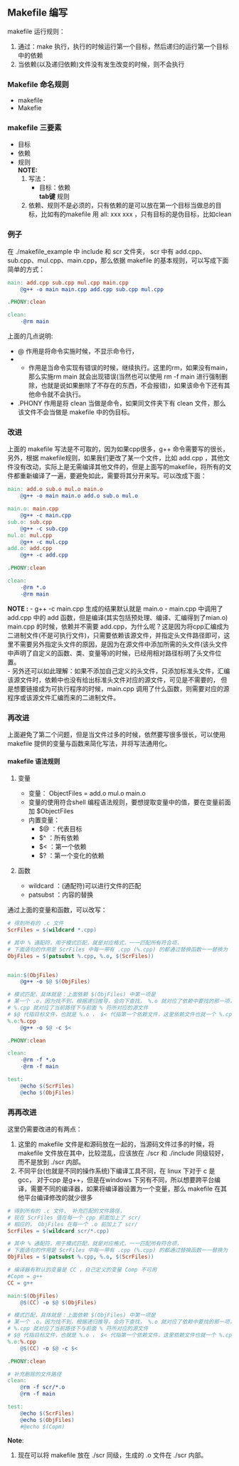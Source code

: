 ## Makefile 编写

makefile 运行规则：  
1. 通过：make 执行，执行的时候运行第一个目标，然后递归的运行第一个目标中的依赖  
2. 当依赖(以及递归依赖)文件没有发生改变的时候，则不会执行

### Makefile 命名规则

- makefile
- Makefie

### makefile 三要素

- 目标
- 依赖
- 规则  
**NOTE:** 
    1. 写法：
        - 目标：依赖  
        **tab键** 规则
    2. 依赖、规则不是必须的，只有依赖的是可以放在第一个目标当做总的目标，比如有的makefile 用 all: xxx xxx ，只有目标的是伪目标，比如clean

### 例子  

在 ./makefile_example 中 include 和 scr 文件夹， scr 中有 add.cpp、sub.cpp、mul.cpp、main.cpp，那么依据 makefile 的基本规则，可以写成下面简单的方式：  

```makefile
main: add.cpp sub.cpp mul.cpp main.cpp
	@g++ -o main main.cpp add.cpp sub.cpp mul.cpp

.PHONY:clean

clean:
	-@rm main
```
上面的几点说明:  
- @ 作用是将命令实施时候，不显示命令行，  
- - 作用是当命令实现有错误的时候，继续执行。这里的rm，如果没有main，那么实施rm main 就会出现错误(当然也可以使用 rm -f main 进行强制删除，也就是说如果删除了不存在的东西，不会报错)，如果该命令下还有其他命令就不会执行。
- .PHONY 作用是将 clean 当做是命令，如果同文件夹下有 clean 文件，那么该文件不会当做是 makefile 中的伪目标。

### 改进
上面的 makefile 写法是不可取的，因为如果cpp很多，g++ 命令需要写的很长，另外，根据 makefile规则，如果我们更改了某一个文件，比如 add.cpp ，其他文件没有改动，实际上是无需编译其他文件的，但是上面写的makefile，将所有的文件都重新编译了一遍，要避免如此，需要将其分开来写。可以改成下面：
```makefile
main: add.o sub.o mul.o main.o
	@g++ -o main main.o add.o sub.o mul.o

main.o: main.cpp
	@g++ -c main.cpp
sub.o: sub.cpp
	@g++ -c sub.cpp
mul.o: mul.cpp
	@g++ -c mul.cpp
add.o: add.cpp
	@g++ -c add.cpp

.PHONY:clean

clean:
	-@rm *.o
	-@rm main
```
**NOTE :**
    - g++ -c main.cpp 生成的结果默认就是 main.o
    - main.cpp 中调用了 add.cpp 中的 add 函数，但是编译(其实包括预处理、编译、汇编得到了mian.o) main.cpp 的时候，依赖并不需要 add.cpp，为什么呢？这是因为将cpp汇编成为二进制文件(不是可执行文件)，只需要依赖该源文件，并指定头文件路径即可，这里不需要另外指定头文件的原因，是因为在源文件中添加所需的头文件(该头文件中声明了自定义的函数、类、变量等)的时候，已经用相对路径标明了头文件位置。  
    - 另外还可以如此理解：如果不添加自己定义的头文件，只添加标准头文件，汇编该源文件时，依赖中也没有给出标准头文件对应的源文件，可见是不需要的，  但是想要链接成为可执行程序的时候，main.cpp 调用了什么函数，则需要对应的源程序或该源文件汇编而来的二进制文件。


### 再改进
上面避免了第二个问题，但是当文件过多的时候，依然要写很多很长，可以使用 makefile 提供的变量与函数来简化写法，并将写法通用化。

#### makefile 语法规则
1. 变量
    - 变量： ObjectFiles = add.o mul.o main.o
    - 变量的使用符合shell 编程语法规则，要想提取变量中的值，要在变量前面加 $ObjectFiles
    - 内置变量：
        - $@    ：代表目标
        - $^    ：所有依赖
        - $<    ：第一个依赖
        - $?    ：第一个变化的依赖

2. 函数
    - wildcard ：(通配符)可以进行文件的匹配
    - patsubst ：内容的替换  

通过上面的变量和函数，可以改写：   

```makefile
# 得到所有的 .c 文件
ScrFiles = $(wildcard *.cpp)

# 其中 % 通配符，用于模式匹配，就是对应格式，一一匹配所有符合项，
# 下面语句的作用是 ScrFiles 中每一带有 .cpp (%.cpp) 的都通过替换函数一一替换为 .o (%.o)文件
ObjFiles = $(patsubst %.cpp, %.o, $(ScrFiles))


main:$(ObjFiles)
	@g++ -o $@ $(ObjFiles)

# 模式匹配，具体就是：上面依赖 $(ObjFiles) 中第一项是
# 某一个 .o，因为找不到，根据递归推导，会向下查找， %.o 就对应了依赖中要找的那一项，
# %.cpp 就对应了当前路径下与前面 % 符所对应的源文件
# $@ 代指目标文件，也就是 %.o ， $< 代指第一个依赖文件，这里依赖文件也就一个 %.cpp，所以也就是 %.cpp
%.o:%.cpp
	@g++ -o $@ -c $<

.PHONY:clean

clean:
	-@rm -f *.o
	-@rm -f main

test:
	@echo $(ScrFiles)
	@echo $(ObjFiles)
```

### 再再改进

这里仍需要改进的有两点：  
1. 这里的 makefile 文件是和源码放在一起的，当源码文件过多的时候，将 makefile 文件放在其中，比较混乱，应该放在 ./scr 和 ./include 同级较好，而不是放到 ./scr 内部。
2. 不同平台(也就是不同的操作系统)下编译工具不同，在 linux 下对于 c 是 gcc， 对于cpp 是g++，但是在windows 下另有不同，所以想要跨平台编译，需要不同的编译器，如果将编译器设置为一个变量，那么 makefile 在其他平台编译修改的就少很多  

```makefile
# 得到所有的 .c 文件， 补充匹配的文件路径，
# 现在 ScrFiles 值在每一个 cpp 前面加上了 scr/
# 相应的， ObjFiles 在每一个 .o 前加上了 scr/
ScrFiles = $(wildcard scr/*.cpp)

# 其中 % 通配符，用于模式匹配，就是对应格式，一一匹配所有符合项，
# 下面语句的作用是 ScrFiles 中每一带有 .cpp (%.cpp) 的都通过替换函数一一替换为 .o (%.o)文件
ObjFiles = $(patsubst %.cpp, %.o, $(ScrFiles))

# 编译器有默认的变量是 CC ，自己定义的变量 Comp 不可用
#Copm = g++
CC = g++

main:$(ObjFiles)
	@$(CC) -o $@ $(ObjFiles)

# 模式匹配，具体就是：上面依赖 $(ObjFiles) 中第一项是
# 某一个 .o，因为找不到，根据递归推导，会向下查找， %.o 就对应了依赖中要找的那一项，
# %.cpp 就对应了当前路径下与前面 % 符所对应的源文件
# $@ 代指目标文件，也就是 %.o ， $< 代指第一个依赖文件，这里依赖文件也就一个 %.cpp，所以也就是 %.cpp
%.o:%.cpp
	@$(CC) -o $@ -c $<

.PHONY:clean

# 补充删除的文件路径
clean:
	@rm -f scr/*.o
	@rm -f main

test:
	@echo $(ScrFiles)
	@echo $(ObjFiles)
	#@echo $(Copm)
```
 **Note**:
 1. 现在可以将 makefile 放在 ./scr 同级，生成的 .o 文件在 ./scr 内部。
